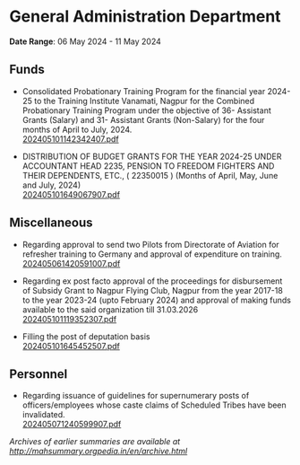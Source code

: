 # General Administration Department

**Date Range**: 06 May 2024 - 11 May 2024


## Funds
- Consolidated Probationary Training Program for the financial year 2024-25 to the Training Institute Vanamati, Nagpur for the Combined Probationary Training Program under the objective of 36- Assistant Grants (Salary) and 31- Assistant Grants (Non-Salary) for the four months of April to July, 2024.\
  [202405101142342407.pdf](https://gr.maharashtra.gov.in/Site/Upload/Government%20Resolutions/English/202405101142342407.pdf)

- DISTRIBUTION OF BUDGET GRANTS FOR THE YEAR 2024-25 UNDER ACCOUNTANT HEAD 2235, PENSION TO FREEDOM FIGHTERS AND THEIR DEPENDENTS, ETC., ( 22350015 ) (Months of April, May, June and July, 2024)\
  [202405101649067907.pdf](https://gr.maharashtra.gov.in/Site/Upload/Government%20Resolutions/English/202405101649067907.pdf)

## Miscellaneous
- Regarding approval to send two Pilots from Directorate of Aviation for refresher training to Germany and approval of expenditure on training.\
  [202405061420591007.pdf](https://gr.maharashtra.gov.in/Site/Upload/Government%20Resolutions/English/202405061420591007..pdf)

- Regarding ex post facto approval of the proceedings for disbursement of Subsidy Grant to Nagpur Flying Club, Nagpur from the year 2017-18 to the year 2023-24 (upto February 2024) and approval of making funds available to the said organization till 31.03.2026\
  [202405101119352307.pdf](https://gr.maharashtra.gov.in/Site/Upload/Government%20Resolutions/English/202405101119352307.pdf)

- Filling the post of deputation basis\
  [202405101645452507.pdf](https://gr.maharashtra.gov.in/Site/Upload/Government%20Resolutions/English/202405101645452507.pdf)

## Personnel
- Regarding issuance of guidelines for supernumerary posts of officers/employees whose caste claims of Scheduled Tribes have been invalidated.\
  [202405071240599907.pdf](https://gr.maharashtra.gov.in/Site/Upload/Government%20Resolutions/English/202405071240599907.pdf)


*Archives of earlier summaries are available at http://mahsummary.orgpedia.in/en/archive.html*